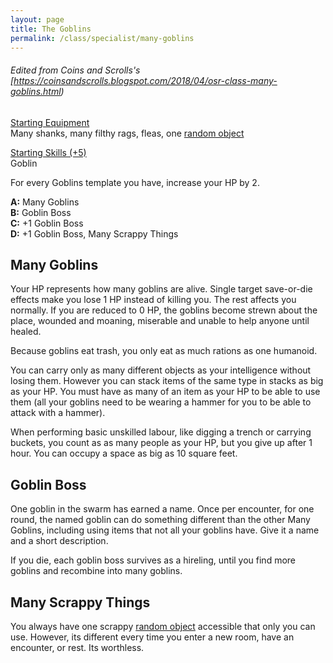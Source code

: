 ```yaml
---
layout: page
title: The Goblins
permalink: /class/specialist/many-goblins
---
```


###### Edited from Coins and Scrolls's [https://coinsandscrolls.blogspot.com/2018/04/osr-class-many-goblins.html)

<ins>Starting Equipment</ins><br>
Many shanks, many filthy rags, fleas, one [random object](http://tenfootpolemic.blogspot.com/2014/01/200-failed-medieval-careers.html)

<ins>Starting Skills (+5)</ins><br>
Goblin

For every Goblins template you have, increase your HP by 2.

**A:** Many Goblins<br>
**B:** Goblin Boss<br>
**C:** +1 Goblin Boss<br>
**D:** +1 Goblin Boss, Many Scrappy Things<br>

## Many Goblins
Your HP represents how many goblins are alive. Single target save-or-die effects make you lose 1 HP instead of killing you. The rest affects you normally. If you are reduced to 0 HP, the goblins become strewn about the place, wounded and moaning, miserable and unable to help anyone until healed. 

Because goblins eat trash, you only eat as much rations as one humanoid.

You can carry only as many different objects as your intelligence without losing them. However you can stack items of the same type in stacks as big as your HP. You must have as many of an item as your HP to be able to use them (all your goblins need to be wearing a hammer for you to be able to attack with a hammer).

When performing basic unskilled labour, like digging a trench or carrying buckets, you count as as many people as your HP, but you give up after 1 hour. You can occupy a space as big as 10 square feet.

## Goblin Boss
One goblin in the swarm has earned a name. Once per encounter, for one round, the named goblin can do something different than the other Many Goblins, including using items that not all your goblins have. Give it a name and a short description. 

If you die, each goblin boss survives as a hireling, until you find more goblins and recombine into many goblins.

## Many Scrappy Things
You always have one scrappy [random object](http://tenfootpolemic.blogspot.com/2014/01/200-failed-medieval-careers.html) accessible that only you can use. However, its different every time you enter a new room, have an encounter, or rest. Its worthless.


